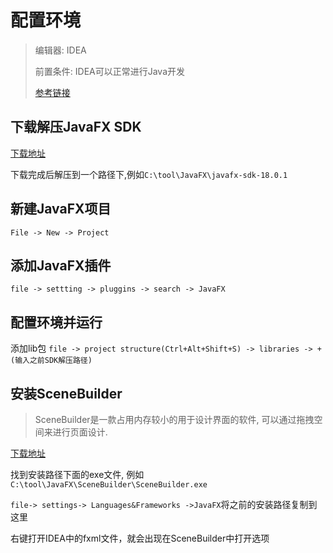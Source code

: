 # 配置环境

> 编辑器: IDEA
> 
> 前置条件: IDEA可以正常进行Java开发
>
> [参考链接](https://blog.csdn.net/lty1392309506/article/details/118404922)

## 下载解压JavaFX SDK

[下载地址](https://gluonhq.com/products/javafx/)

下载完成后解压到一个路径下,例如`C:\tool\JavaFX\javafx-sdk-18.0.1`

## 新建JavaFX项目

`File -> New -> Project`

## 添加JavaFX插件

`file -> settting -> pluggins -> search -> JavaFX`

## 配置环境并运行

添加lib包
`file -> project structure(Ctrl+Alt+Shift+S) -> libraries -> +  (输入之前SDK解压路径)` 

## 安装SceneBuilder
> SceneBuilder是一款占用内存较小的用于设计界面的软件, 可以通过拖拽空间来进行页面设计.

[下载地址](https://gluonhq.com/products/scene-builder/)

找到安装路径下面的exe文件, 例如`C:\tool\JavaFX\SceneBuilder\SceneBuilder.exe`

`file-> settings-> Languages&Frameworks ->JavaFX`将之前的安装路径复制到这里

右键打开IDEA中的fxml文件，就会出现在SceneBuilder中打开选项




